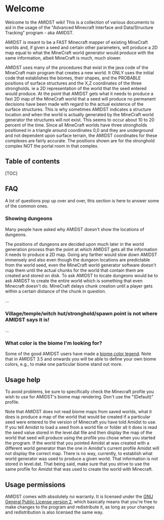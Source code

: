 # Welcome

Welcome to the AMIDST wiki! This is a collection of various documents to aid in
the usage of the "Advanced Minecraft Interface and Data/Structure Tracking"
program - aka AMIDST.

AMIDST is meant to be a FAST Minecraft mapper of existing MineCraft worlds and, if given a seed and certain other parameters, will produce a 2D map equal to what the MineCraft world generator would produce with the same information, albeit MineCraft is much, much slower.

AMIDST uses many of the procedures that exist in the java code of the MineCraft main program that creates a new world. It ONLY uses the initial code that establishes the biomes, their shapes, and the PROBABLE positions of surface structures and the X,Z coordinates of the three strongholds. ie a 2D representation of the world that the seed entered would produce.
At the point that AMIDST gets what it needs to produce a fast 2D map of the MineCraft world that a seed will produce no permanent decisions have been made with regard to the actual existence of the surface structures. This is why sometimes AMIDST indicates a structure location and when the world is actually generated by the MineCraft world generator the structures will not exist.  This seems to occur about 10 to 20 percent of the time.
Since all MineCraft worlds have three strongholds positioned in a triangle around coordinates 0,0 and they are underground and not dependent upon surface terrain, the AMIDST coordinates for these complexes are fairly accurate. The positions shown are for the stronghold complex NOT the portal room in that complex.

## Table of contents

[TOC]

## FAQ

A lot of questions pop up over and over, this section is here to answer some of
the common ones.

### Showing dungeons

Many people have asked why AMIDST doesn't show the locations of dungeons.

The positions of dungeons are decided upon much later in the world generation process than the point at which AMIDST gets all the information it needs to produce a 2D map.  Going any farther would slow down AMIDST immensely and also even though the dungeon locations are predictable from the world seed, even the MineCraft world generator software doesn't map them until the actual chunks for the world that contain them are created and stored on disk. To ask AMIDST to locate dungeons would be to ask AMIDST to create the entire world which is something that even Minecraft doesn't do. MineCraft delays chunk creation until a player gets within a certain distance of the chunk in question. 


...

### Village/temple/witch hut/stronghold/spawn point is not where AMIDST says it is!

...

### What color is the biome I'm looking for?

Some of the good AMIDST users have made a [biome color legend](biomecolors.md).
Note that in AMIDST 3.5 and onwards you will be able to define your own biome
colors, e.g., to make one particular biome stand out more.

## Usage help

To avoid problems, be sure to specifically check the Minecraft profile you wish
to use for AMIDST's biome map rendering. Don't use the "(Default)" profile.

Note that AMIDST does not read biome maps from saved worlds, what it does is produce a map of the world that would be created if a particular seed were entered to the version of Minecraft you have told Amidst to use.
If you tell Amidst to load a seed from a world file or folder all it does is read the seed value stored in the level.dat file and then display the map of the world that seed will produce using the profile you chose when you started the program.
If the world that you pointed Amidst at was created with a different world generator than the one in Amidst's current profile Amidst will not display the correct map.
There is no way, currently, to establish what world generator was used to produce a given world. That information is not stored in level.dat.
That being said, make sure that you strive to use the same profile for Amidst that was used to create the world with Minecraft.


## Usage permissions

AMIDST comes with absolutely *no* warranty. It is licensed under the
[GNU General Public License version 2](https://bitbucket.org/skiphs/amidst/raw/master/LICENSE.txt),
which basically means that you're free to make changes to the program and
redistribute it, as long as your changes and redistribution is also licensed the
same way.
